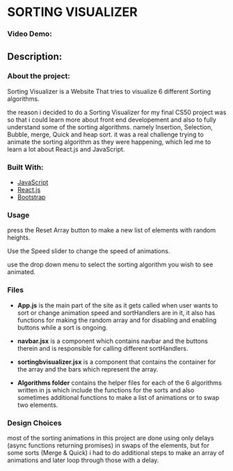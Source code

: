 # SORTING VISUALIZER

### Video Demo: <URL HERE>

## Description:

### About the project:

Sorting Visualizer is a Website That tries to visualize 6 different Sorting algorithms.

the reason i decided to do a Sorting Visualizer for my final CS50 project was so that i could learn more about front end developement and also to fully understand some of the sorting algorithms. namely Insertion, Selection, Bubble, merge, Quick and heap sort. it was a real challenge trying to animate the sorting algorithm as they were happening, which led me to learn a lot about React.js and JavaScript.

### Built With:

- [JavaScript](https://www.javascript.com/)
- [React.js](https://reactjs.org/)
- [Bootstrap](https://getbootstrap.com/)

### Usage

press the Reset Array button to make a new list of elements with random heights.

Use the Speed slider to change the speed of animations.

use the drop down menu to select the sorting algorithm you wish to see animated.

### Files

- **App.js** is the main part of the site as it gets called when user wants to sort or change animation speed and sortHandlers are in it, it also has functions for making the random array and for disabling and enabling buttons while a sort is ongoing.

- **navbar.jsx** is a component which contains navbar and the buttons therein and is responsible for calling different sortHandlers.

- **sortingbvisualizer.jsx** is a component that contains the container for the array and the bars which represent the array.

- **Algorithms folder** contains the helper files for each of the 6 algorithms written in js which include the functions for the sorts and also sometimes additional functions to make a list of animations or to swap two elements.

### Design Choices

most of the sorting animations in this project are done using only delays (async functions returning promises) in swaps of the elements, but for some sorts (Merge & Quick) i had to do additional steps to make an array of animations and later loop through those with a delay.
